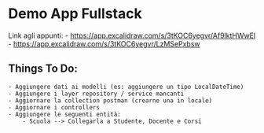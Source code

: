# Demo App Fullstack 

Link agli appunti: 
    - https://app.excalidraw.com/s/3tKOC6yegvr/Af9lktHWwEl
    - https://app.excalidraw.com/s/3tKOC6yegvr/LzMSePxbsw

## Things To Do: 

    - Aggiungere dati ai modelli (es: aggiungere un tipo LocalDateTime)
    - Aggiungere i layer repository / service mancanti
    - Aggiornare la collection postman (crearne una in locale)
    - Aggiornare i controllers
    - Aggiungere le seguenti entità: 
        - Scuola --> Collegarla a Studente, Docente e Corsi